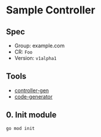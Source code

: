 # Sample Controller

## Spec

- Group: example.com
- CR: `Foo`
- Version: `v1alpha1`

## Tools

- [controller-gen](https://github.com/kubernetes-sigs/controller-tools/tree/master/cmd/controller-gen)
- [code-generator](https://github.com/kubernetes/code-generator)

## 0. Init module

```
go mod init
```
